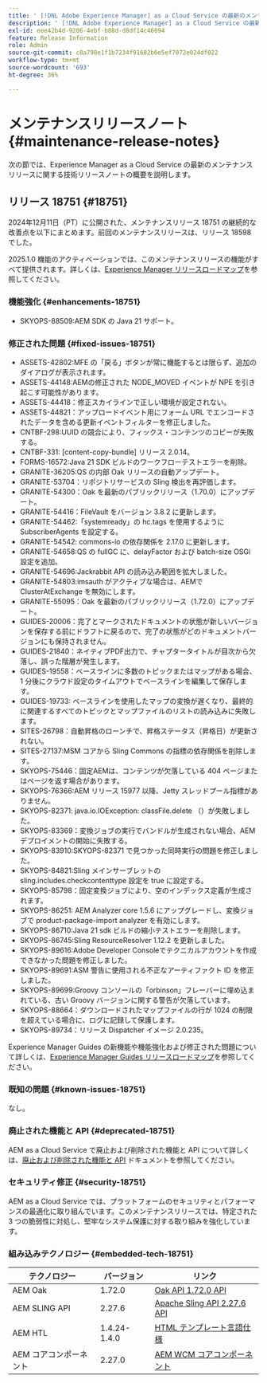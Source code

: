 ```yaml
---
title: ' [!DNL Adobe Experience Manager] as a Cloud Service の最新のメンテナンスリリースノート。'
description: ' [!DNL Adobe Experience Manager] as a Cloud Service の最新のメンテナンスリリースノート。'
exl-id: eee42b4d-9206-4ebf-b88d-d8df14c46094
feature: Release Information
role: Admin
source-git-commit: c8a798e1f1b7234f91682b6e5ef7072e024df022
workflow-type: tm+mt
source-wordcount: '693'
ht-degree: 36%

---
```



# メンテナンスリリースノート {#maintenance-release-notes}

次の節では、Experience Manager as a Cloud Service の最新のメンテナンスリリースに関する技術リリースノートの概要を説明します。

## リリース 18751 {#18751}

2024年12月11日（PT）に公開された、メンテナンスリリース 18751 の継続的な改善点を以下にまとめます。前回のメンテナンスリリースは、リリース 18598 でした。

2025.1.0 機能のアクティベーションでは、このメンテナンスリリースの機能がすべて提供されます。詳しくは、[Experience Manager リリースロードマップ](https://experienceleague.adobe.com/ja/docs/experience-manager-release-information/aem-release-updates/update-releases-roadmap)を参照してください。

### 機能強化 {#enhancements-18751}

* SKYOPS-88509:AEM SDK の Java 21 サポート。

### 修正された問題 {#fixed-issues-18751}

* ASSETS-42802:MFE の「戻る」ボタンが常に機能するとは限らず、追加のダイアログが表示されます。
* ASSETS-44148:AEMの修正された NODE_MOVED イベントが NPE を引き起こす可能性があります。
* ASSETS-44418：修正スカイラインで正しい環境が設定されない。
* ASSETS-44821：アップロードイベント用にフォーム URL でエンコードされたデータを含める更新イベントフィルターを修正しました。
* CNTBF-298:UUID の競合により、フィックス・コンテンツのコピーが失敗する。
* CNTBF-331: [content-copy-bundle] リリース 2.0.14。
* FORMS-16572:Java 21 SDK ビルドのワークフローテストエラーを削除。
* GRANITE-36205:QS の内部 Oak リリースの自動アップデート。
* GRANITE-53704：リポジトリサービスの Sling 検出を再評価します。
* GRANITE-54300：Oak を最新のパブリックリリース（1.70.0）にアップデート。
* GRANITE-54416：FileVault をバージョン 3.8.2 に更新します。
* GRANITE-54462:「systemready」の hc.tags を使用するように SubscriberAgents を設定する。
* GRANITE-54542: commons-io の依存関係を 2.17.0 に更新します。
* GRANITE-54658:QS の fullGC に、delayFactor および batch-size OSGi 設定を追加。
* GRANITE-54696:Jackrabbit API の読み込み範囲を拡大しました。
* GRANITE-54803:imsauth がアクティブな場合は、AEMで ClusterAtExchange を無効にします。
* GRANITE-55095：Oak を最新のパブリックリリース（1.72.0）にアップデート。
* GUIDES-20006：完了とマークされたドキュメントの状態が新しいバージョンを保存する前にドラフトに戻るので、完了の状態がどのドキュメントバージョンにも保持されません。
* GUIDES-21840：ネイティブPDF出力で、チャプタータイトルが目次から欠落し、誤った階層が発生します。
* GUIDES-19558：ベースラインに多数のトピックまたはマップがある場合、1 分後にクラウド設定のタイムアウトでベースラインを編集して保存します。
* GUIDES-19733: ベースラインを使用したマップの変換が遅くなり、最終的に関連するすべてのトピックとマップファイルのリストの読み込みに失敗します。
* SITES-26798：自動昇格のローンチで、昇格ステータス（昇格日）が更新されない。
* SITES-27137:MSM コアから Sling Commons の指標の依存関係を削除します。
* SKYOPS-75446：固定AEMは、コンテンツが欠落している 404 ページまたはページを返す場合があります。
* SKYOPS-76366:AEM リリース 15977 以降、Jetty スレッドプール指標がありません。
* SKYOPS-82371: java.io.IOException: classFile.delete （）が失敗しました。
* SKYOPS-83369：変換ジョブの実行でバンドルが生成されない場合、AEM デプロイメントの開始に失敗する。
* SKYOPS-83910:SKYOPS-82371 で見つかった同時実行の問題を修正しました。
* SKYOPS-84821:Sling メインサーブレットの sling.includes.checkcontenttype 設定を true に設定する。
* SKYOPS-85798：固定変換ジョブにより、空のインデックス定義が生成されます。
* SKYOPS-86251: AEM Analyzer core 1.5.6 にアップグレードし、変換ジョブで product-package-import analyzer を有効にします。
* SKYOPS-86710:Java 21 sdk ビルドの縮小テストエラーを削除します。
* SKYOPS-86745:Sling ResourceResolver 1.12.2 を更新しました。
* SKYOPS-89616:Adobe Developer Consoleでテクニカルアカウントを作成できなかった問題を修正しました。
* SKYOPS-89691:ASM 警告に使用される不正なアーティファクト ID を修正しました。
* SKYOPS-89699:Groovy コンソールの「orbinson」フレーバーに埋め込まれている、古い Groovy バージョンに関する警告が欠落しています。
* SKYOPS-88664：ダウンロードされたマップファイルの行が 1024 の制限を超えている場合に、ログに記録して保護します。
* SKYOPS-89734：リリース Dispatcher イメージ 2.0.235。

Experience Manager Guides の新機能や機能強化および修正された問題について詳しくは、[Experience Manager Guides リリースロードマップ](https://experienceleague.adobe.com/ja/docs/experience-manager-guides/using/release-info/aem-guides-releases-roadmap)を参照してください。

### 既知の問題 {#known-issues-18751}

なし。

### 廃止された機能と API {#deprecated-18751}

AEM as a Cloud Service で廃止および削除された機能と API について詳しくは、[廃止および削除された機能と API](/help/release-notes/deprecated-removed-features.md) ドキュメントを参照してください。

### セキュリティ修正 {#security-18751}

AEM as a Cloud Service では、プラットフォームのセキュリティとパフォーマンスの最適化に取り組んでいます。このメンテナンスリリースでは、特定された 3 つの脆弱性に対処し、堅牢なシステム保護に対する取り組みを強化しています。

### 組み込みテクノロジー {#embedded-tech-18751}

| テクノロジー | バージョン | リンク |
|---|---|---|
| AEM Oak | 1.72.0 | [Oak API 1.72.0 API](https://www.javadoc.io/doc/org.apache.jackrabbit/oak-api/1.72.0/index.html) |
| AEM SLING API | 2.27.6 | [Apache Sling API 2.27.6 API](https://www.javadoc.io/doc/org.apache.sling/org.apache.sling.api/latest/index.html) |
| AEM HTL | 1.4.24-1.4.0 | [HTML テンプレート言語仕様](https://github.com/adobe/htl-spec) |
| AEM コアコンポーネント | 2.27.0 | [AEM WCM コアコンポーネント](https://github.com/adobe/aem-core-wcm-components) |
